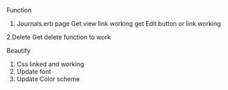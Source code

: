 Function
1. Journals.erb page
  Get view link working
  get Edit button or link working

2.Delete
  Get delete function to work



Beautify
1. Css linked and working
2. Update font
3. Update Color scheme
